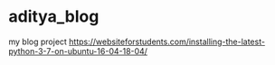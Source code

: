 # aditya_blog
my blog project
https://websiteforstudents.com/installing-the-latest-python-3-7-on-ubuntu-16-04-18-04/
